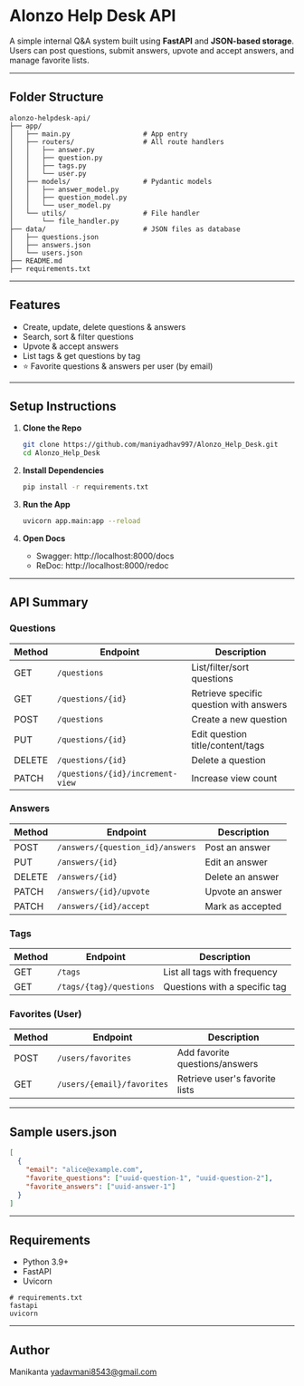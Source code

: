# Alonzo Help Desk API

A simple internal Q&A system built using **FastAPI** and **JSON-based storage**. Users can post questions, submit answers, upvote and accept answers, and manage favorite lists.

---

## Folder Structure

```
alonzo-helpdesk-api/
├── app/
│   ├── main.py                  # App entry
│   ├── routers/                 # All route handlers
│   │   ├── answer.py
│   │   ├── question.py
│   │   ├── tags.py
│   │   └── user.py
│   ├── models/                  # Pydantic models
│   │   ├── answer_model.py
│   │   ├── question_model.py
│   │   └── user_model.py
│   └── utils/                   # File handler
│       └── file_handler.py
├── data/                        # JSON files as database
│   ├── questions.json
│   ├── answers.json
│   └── users.json
├── README.md
├── requirements.txt
```

---

## Features

- Create, update, delete questions & answers
- Search, sort & filter questions
- Upvote & accept answers
- List tags & get questions by tag
- ⭐ Favorite questions & answers per user (by email)

---

## Setup Instructions

1. **Clone the Repo**
   ```bash
   git clone https://github.com/maniyadhav997/Alonzo_Help_Desk.git
   cd Alonzo_Help_Desk
   ```

2. **Install Dependencies**
   ```bash
   pip install -r requirements.txt
   ```

3. **Run the App**
   ```bash
   uvicorn app.main:app --reload
   ```

4. **Open Docs**
   - Swagger: http://localhost:8000/docs
   - ReDoc: http://localhost:8000/redoc

---

## API Summary

### Questions
| Method | Endpoint | Description |
|--------|-------------------------------|-------------|
| GET    | `/questions`                 | List/filter/sort questions |
| GET    | `/questions/{id}`            | Retrieve specific question with answers |
| POST   | `/questions`                 | Create a new question |
| PUT    | `/questions/{id}`            | Edit question title/content/tags |
| DELETE | `/questions/{id}`            | Delete a question |
| PATCH  | `/questions/{id}/increment-view` | Increase view count |

### Answers
| Method | Endpoint | Description |
|--------|----------------------------------|-------------|
| POST   | `/answers/{question_id}/answers`| Post an answer |
| PUT    | `/answers/{id}`                 | Edit an answer |
| DELETE | `/answers/{id}`                 | Delete an answer |
| PATCH  | `/answers/{id}/upvote`          | Upvote an answer |
| PATCH  | `/answers/{id}/accept`          | Mark as accepted |

### Tags
| Method | Endpoint | Description |
|--------|----------------------------------|-------------|
| GET    | `/tags`                         | List all tags with frequency |
| GET    | `/tags/{tag}/questions`         | Questions with a specific tag |

### Favorites (User)
| Method | Endpoint | Description |
|--------|--------------------------------------|-------------|
| POST   | `/users/favorites`                  | Add favorite questions/answers |
| GET    | `/users/{email}/favorites`          | Retrieve user's favorite lists |

---

## Sample users.json

```json
[
  {
    "email": "alice@example.com",
    "favorite_questions": ["uuid-question-1", "uuid-question-2"],
    "favorite_answers": ["uuid-answer-1"]
  }
]
```

---

## Requirements

- Python 3.9+
- FastAPI
- Uvicorn

```
# requirements.txt
fastapi
uvicorn
```

---

## Author

Manikanta
yadavmani8543@gmail.com


